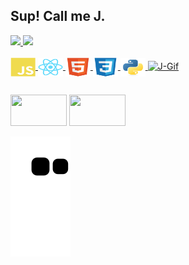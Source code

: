 ## Sup! Call me J.

<div>
  <a href="https://https://github.com/jotasoouza">
    <img height="180em" src="https://github-readme-stats.vercel.app/api?username=jotasoouza&show_icons=true&theme=github_dark&include_all_commits=true&count_private=true"/>
    <img height="180em" src="https://github-readme-stats.vercel.app/api/top-langs/?username=jotasoouza&layout=compact&lang_count=16&theme=github_dark"/>
</div>
<div style="display: inline_block"><br>
  <img align="center" alt="J-Js" height="30" width="40" src="https://raw.githubusercontent.com/devicons/devicon/master/icons/javascript/javascript-plain.svg">
  <img align="center" alt="J-React" height="30" width="40" src="https://raw.githubusercontent.com/devicons/devicon/master/icons/react/react-original.svg">
  <img align="center" alt="J-HTML" height="30" width="40" src="https://raw.githubusercontent.com/devicons/devicon/master/icons/html5/html5-original.svg">
  <img align="center" alt="J-CSS" height="30" width="40" src="https://raw.githubusercontent.com/devicons/devicon/master/icons/css3/css3-original.svg">
  <img align="center" alt="J-Python" height="30" width="40" src="https://raw.githubusercontent.com/devicons/devicon/master/icons/python/python-original.svg">
  <img align="bottom_right" alt="J-Gif" height="220" width="220" bottom="10px" right="10px" src="https://c.tenor.com/y2JXkY1pXkwAAAAM/cat-computer.gif"
</div>
  
  ##
  
<div> 
  <a href="mailto:jsoouzaa@hotmail.com"><img height="50" width="90" src="https://img.shields.io/badge/-Hotmail-%23333?style=for-the-badge&logo=hotmail&logoColor=white" target="_blank"></a>
  <a href="https://open.spotify.com/user/tzeneob3qrdc9eo8t9qs9ggan"><img height="50" width="90" src="https://img.shields.io/badge/Spotify-1ED760?&style=for-the-badge&logo=spotify&logoColor=white"
</div>
    
![Snake animation](https://github.com/jotasoouza/jotasoouza/blob/output/github-contribution-grid-snake.svg)
    
